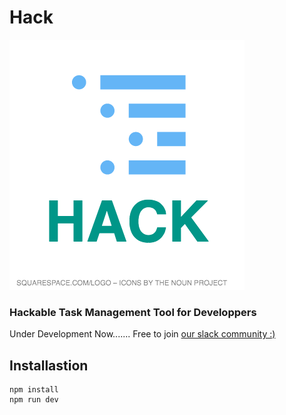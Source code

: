 # Hack
![icon](./resources/icon.png)

### Hackable Task Management Tool for Developpers
Under Development Now.......
Free to join [our slack community :)](https://electron-hack-slackin.herokuapp.com)


## Installastion

```
npm install
npm run dev
```
